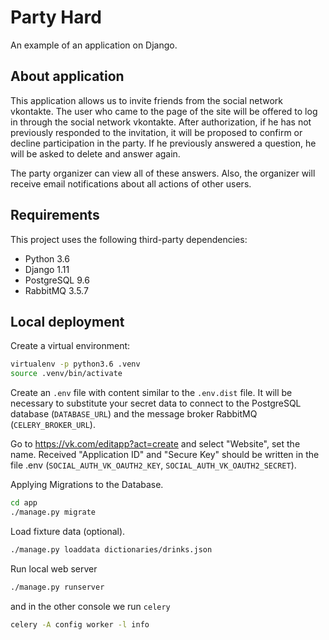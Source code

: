 # Party Hard

An example of an application on Django.

## About application

This application allows us to invite friends from the social network vkontakte. The user who came to the page of the site will be offered to log in through the social network vkontakte. After authorization, if he has not previously responded to the invitation, it will be proposed to confirm or decline participation in the party. If he previously answered a question, he will be asked to delete and answer again. 

The party organizer can view all of these answers. Also, the organizer will receive email notifications about all actions of other users. 

## Requirements

This project uses the following third-party dependencies:

* Python 3.6
* Django 1.11
* PostgreSQL 9.6
* RabbitMQ 3.5.7

## Local deployment

Create a virtual environment:

```sh
virtualenv -p python3.6 .venv
source .venv/bin/activate
```

Create an `.env` file with content similar to the `.env.dist` file. It will be necessary to substitute your secret data to connect to the PostgreSQL database (`DATABASE_URL`) and the message broker RabbitMQ (`CELERY_BROKER_URL`). 

Go to https://vk.com/editapp?act=create and select "Website", set the name. Received "Application ID" and "Secure Key" should be written in the file .env (`SOCIAL_AUTH_VK_OAUTH2_KEY`, `SOCIAL_AUTH_VK_OAUTH2_SECRET`). 

Applying Migrations to the Database.

```sh
cd app
./manage.py migrate
```

Load fixture data (optional).

```sh
./manage.py loaddata dictionaries/drinks.json
```

Run local web server

```sh 
./manage.py runserver
```

and in the other console we run `celery`

```sh 
celery -A config worker -l info
```
